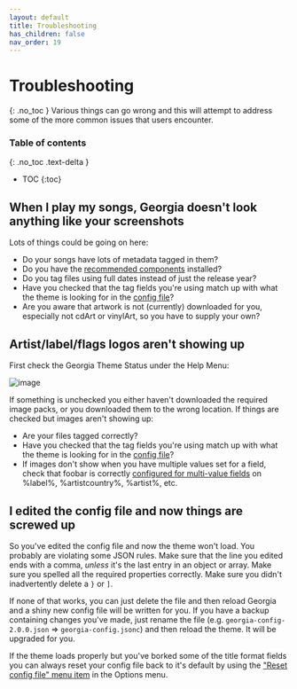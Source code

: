 ```yaml
---
layout: default
title: Troubleshooting
has_children: false
nav_order: 19
---
```

# Troubleshooting
{: .no_toc }
Various things can go wrong and this will attempt to address some of the more common issues that users encounter.

### Table of contents
{: .no_toc .text-delta }

* TOC
{:toc}

## When I play my songs, Georgia doesn't look anything like your screenshots

Lots of things could be going on here:
- Do your songs have lots of metadata tagged in them?
- Do you have the [recommended components](components.html) installed?
- Do you tag files using full dates instead of just the release year?
- Have you checked that the tag fields you're using match up with what the theme is looking for in the [config file](configuration-titleformatting.html)?
- Are you aware that artwork is not (currently) downloaded for you, especially not cdArt or vinylArt, so you have to supply your own?

## Artist/label/flags logos aren't showing up

First check the Georgia Theme Status under the Help Menu:

![image](https://user-images.githubusercontent.com/2282004/108980659-86be9e80-7651-11eb-89c3-640884a8c248.png)

If something is unchecked you either haven't downloaded the required image packs, or you downloaded them to the wrong location. If things are checked but images aren't showing up:

- Are your files tagged correctly?
- Have you checked that the tag fields you're using match up with what the theme is looking for in the [config file](configuration.html)?
- If images don't show when you have multiple values set for a field, check that foobar is correctly [configured for multi-value fields](https://user-images.githubusercontent.com/2282004/108981714-9db1c080-7652-11eb-8c23-c53347a47007.png) on %label%, %artistcountry%, %artist%, etc.

## I edited the config file and now things are screwed up

So you've edited the config file and now the theme won't load. You probably are violating some JSON rules. Make sure that the line you edited ends with a comma, _unless_ it's the last entry in an object or array. Make sure you spelled all the required properties correctly. Make sure you didn't inadvertently delete a `}` or `]`.

If none of that works, you can just delete the file and then reload Georgia and a shiny new config file will be written for you. If you have a backup containing changes you've made, just rename the file (e.g. `georgia-config-2.0.0.json` => `georgia-config.jsonc`) and then reload the theme. It will be upgraded for you.

If the theme loads properly but you've borked some of the title format fields you can always reset your config file back to it's default by using the ["Reset config file" menu item](https://user-images.githubusercontent.com/2282004/108946374-e736e700-7623-11eb-8194-eac839896c58.png) in the Options menu.
